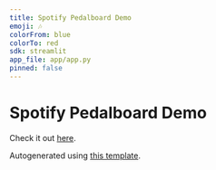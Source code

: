 ```yaml
---
title: Spotify Pedalboard Demo
emoji: 🎶
colorFrom: blue
colorTo: red
sdk: streamlit
app_file: app/app.py
pinned: false
---
```


# Spotify Pedalboard Demo

Check it out [here](https://huggingface.co/spaces/nateraw/spotify-pedalboard-demo).

Autogenerated using [this template](https://github.com/nateraw/spaces-template).
